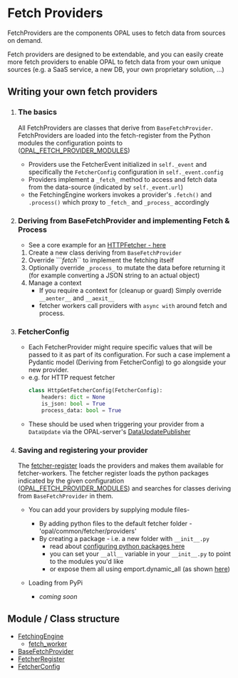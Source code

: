# Fetch Providers
FetchProviders are the components OPAL uses to fetch data from sources on demand.

Fetch providers are designed to be extendable, and you can easily create more fetch providers to enable OPAL to fetch data from your own unique sources (e.g. a SaaS service, a new DB, your own proprietary solution, ...)


## Writing your own fetch providers
1. ### The basics
    All FetchProviders are classes that derive from ```BaseFetchProvider```.
    FetchProviders are loaded into the fetch-register from the Python modules the configuration points to ([OPAL_FETCH_PROVIDER_MODULES](https://github.com/authorizon/opal/blob/b1aaa3f9e30e903ca0053cba0a6525bfb4151e78/opal/common/config.py#L36))
    - Providers use the FetcherEvent initialized in ```self._event``` and specifically the ```FetcherConfig``` configuration in ```self._event.config```
    - Providers implement a ```_fetch_``` method to access and fetch data from the data-source (indicated by ```self._event.url```)
    - the FetchingEngine workers invokes a provider's ```.fetch()``` and ```.process()``` which proxy to ```_fetch_``` and ```_process_``` accordingly
2. ### Deriving from BaseFetchProvider and implementing Fetch & Process
    - See a core example for an [HTTPFetcher - here](https://github.com/authorizon/opal/blob/opal/common/fetcher/providers/http_get_fetch_provider.py)
    1. Create a new class deriving from ```BaseFetchProvider``` 
    2. Override ```_fetch_`` to implement the fetching itself
    3. Optionally override ```_process_``` to mutate the data before returning it (for example converting a JSON string to an actual object)
    4. Manage a context
        - If you require a context for (cleanup or guard)
        Simply override ``` __aenter__``` and ```__aexit__```
        - fetcher workers call providers with ```async with``` around fetch and process.
3. ### FetcherConfig
    - Each FetcherProvider might require specific values that will be passed to it as part of its configuration. For such a case implement a Pydantic model (Deriving from FetcherConfig) to go alongside your new provider.
    - e.g. for HTTP request fetcher 
        ```python
        class HttpGetFetcherConfig(FetcherConfig):
            headers: dict = None
            is_json: bool = True
            process_data: bool = True
        ```
    - These should be used when triggering your provider from a ```DataUpdate``` via the OPAL-server's [DataUpdatePublisher](https://github.com/authorizon/opal/blob/opal/server/data/data_update_publisher.py)

4. ### Saving and registering your provider
    The [fetcher-register](https://github.com/authorizon/opal/blob/opal/common/fetcher/fetcher_register.py) loads the providers and makes them available for fetcher-workers.
    The fetcher register loads the python packages indicated by the given configuration ([OPAL_FETCH_PROVIDER_MODULES](https://github.com/authorizon/opal/blob/b1aaa3f9e30e903ca0053cba0a6525bfb4151e78/opal/common/config.py#L36)) and searches for classes deriving from ```BaseFetchProvider``` in them.

    - You can add your providers by supplying module files-
        - By adding python files to the default fetcher folder - 'opal/common/fetcher/providers'
        - By creating a package - i.e. a new folder with ```__init__.py``` 
            - read about [configuring python packages here](https://docs.python.org/3/tutorial/modules.html#packages)
            - you can set your ```__all__``` variable in your ```__init__.py``` to point to the modules you'd like
            - or expose them all using emport.dynamic_all (as shown [here](https://github.com/authorizon/opal/blob/opal/common/fetcher/providers/__init__.py))

    - Loading from PyPi
        - _coming soon_

## Module / Class structure
- [FetchingEngine](https://github.com/authorizon/opal/blob/opal/common/fetcher/engine/fetching_engine.py) 
    - [fetch_worker](https://github.com/authorizon/opal/blob/opal/common/fetcher/engine/fetch_worker.py)
- [BaseFetchProvider](https://github.com/authorizon/opal/blob/opal/common/fetcher/fetch_provider.py)
- [FetcherRegister](https://github.com/authorizon/opal/blob/opal/common/fetcher/fetcher_register.py)
- [FetcherConfig](https://github.com/authorizon/opal/blob/opal/common/fetcher/events.py)

